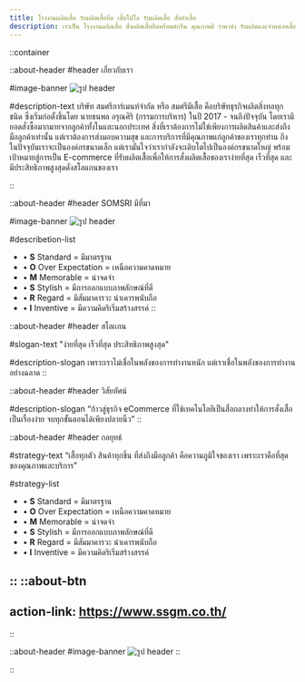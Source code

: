 ```yaml
---
title: โรงงานผลิตเสื้อ รับผลิตเสื้อยืด เสื้อโปโล รับผลิตเสื้อ สั่งทำเสื้อ
description: เราเป็น โรงงานผลิตเสื้อ สั่งผลิตเสื้อยืดพร้อมสกรีน คุณภาพดี ราคาส่ง รับผลิตและจำหน่ายเสื้อ พร้อมสกรีนโลโก้ ทำแบรนด์ตัวเอง
---
```


::container

::about-header
#header
เกี่ยวกับเรา

#image-banner
![รูป header](/about/whoarewe.jpg)

#description-text
บริษัท สมศรีการ์เมนท์จํากัด หรือ สมศรีมีเสื้อ คือบริษัทธุรกิจผลิตสิ่งทอทุกชนิด ซึ่งเริ่มก่อตั้งขึ้นโดย นายธนพล อรุณศิริ (กรรมการบริหาร) ในปี 2017 - จนถึงปัจจุบัน โดยเรามียอดสั่งซื้อมากมายจากลูกค้าทั้งในและนอกประเทศ สิ่งที่เราต้องการไม่ใช่เพียงการผลิตสินค้าและส่งถึงมือลูกค้าเท่านั้น แต่เราต้องการส่งมอบความสุข และการบริการที่มีคุณภาพแก่ลูกค้าของเราทุกท่าน ถึงในปัจจุบันเราจะเป็นองค์กรขนาดเล็ก แต่เรามั่นใจว่าเรากำลังจะเติบโตไปเป็นองค์กรขนาดใหญ่ พร้อมเป้าหมายสู่การเป็น E-commerce ที่รับผลิตเสื้อเพื่อให้การสั่งผลิตเสื้อของเราง่ายที่สุด เร็วที่สุด และมีประสิทธิภาพสูงสุดดั่งสโลแกนของเรา

::

::about-header
#header
SOMSRI มีที่มา

#image-banner
![รูป header](/about/core.jpg)

#describetion-list
- • **S** Standard = มีมาตรฐาน
- • **O** Over Expectation = เหนือความคาดหมาย
- • **M** Memorable = น่าจดจํา
- • **S** Stylish = มีการออกแบบภาพลักษณ์ที่ดี
- • **R** Regard = มีสัมมาคารวะ น่าเคารพนับถือ
- • **I** Inventive = มีความคิดริเริ่มสร้างสรรค์
::

::about-header
#header
สโลเเกน

#slogan-text
"ง่ายที่สุด เร็วที่สุด ประสิทธิภาพสูงสุด"

#description-slogan
เพราะเราไม่เชื่อในพลังของการทำงานหนัก แต่เราเชื่อในพลังของการทำงานอย่างฉลาด
::

::about-header
#header
วิสัยทัศน์

#description-slogan
“ก้าวสู่ธุรกิจ eCommerce ที่ใช้เทคโนโลยีเป็นสื่อกลางทำให้การสั่งเสื้อเป็นเรื่องง่าย
จบทุกขั้นตอนได้เพียงปลายนิ้ว”
::

::about-header
#header
กลยุทธ์

#strategy-text
“เสื้อทุกตัว สินค้าทุกชิ้น ที่ส่งถึงมือลูกค้า คือความภูมิใจของเรา เพราะเราคือที่สุดของคุณภาพและบริการ”

#strategy-list
- • **S** Standard = มีมาตรฐาน
- • **O** Over Expectation = เหนือความคาดหมาย
- • **M** Memorable = น่าจดจํา
- • **S** Stylish = มีการออกแบบภาพลักษณ์ที่ดี
- • **R** Regard = มีสัมมาคารวะ น่าเคารพนับถือ
- • **I** Inventive = มีความคิดริเริ่มสร้างสรรค์

::
::about-btn
---
action-link: https://www.ssgm.co.th/
---
::

::about-header
#image-banner
![รูป header](/about/readmore-webp.jpg)
::

::
